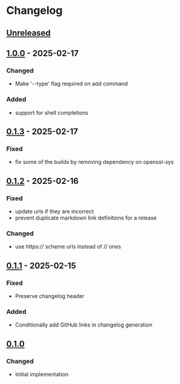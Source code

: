 # Changelog

## [Unreleased]

## [1.0.0] - 2025-02-17

### Changed

- Make '--type' flag required on add command

### Added

- support for shell completions

## [0.1.3] - 2025-02-17

### Fixed

- fix some of the builds by removing dependency on openssl-sys

## [0.1.2] - 2025-02-16

### Fixed

- update urls if they are incorrect
- prevent duplicate markdown link definitions for a release

### Changed

- use https:// scheme urls instead of // ones

## [0.1.1] - 2025-02-15

### Fixed

- Preserve changelog header

### Added

- Conditionally add GitHub links in changelog generation

## [0.1.0]

### Changed

- Initial implementation

[Unreleased]: https://github.com/schpet/changelog/compare/v1.0.0...HEAD
[1.0.0]: https://github.com/schpet/changelog/compare/v0.1.3...v1.0.0
[0.1.3]: https://github.com/schpet/changelog/compare/v0.1.2...v0.1.3
[0.1.2]: https://github.com/schpet/changelog/compare/v0.1.1...v0.1.2
[0.1.1]: https://github.com/schpet/changelog/compare/v0.1.0...v0.1.1
[0.1.0]: https://github.com/schpet/changelog/releases/tag/v0.1.0

